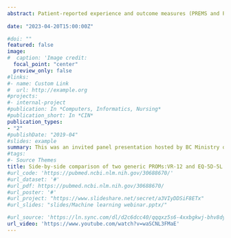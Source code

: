 ```yaml
---
abstract: Patient-reported experience and outcome measures (PREMS and PROMS) offer key insights to value in care from the patient perspective. This session discussed how PREMs and PROMs questionnaires used in British Columbia generate data to inform value and improvements in care. Three examples that have used these data sets for economic valuation, comparative patient-reported outcomes analysis, and identification of key drivers of patient experiences were showcased.
  
date: "2023-04-20T15:00:00Z"

#doi: ""
featured: false
image:
#  caption: 'Image credit: 
  focal_point: "center"
  preview_only: false
#links:
#- name: Custom Link
#  url: http://example.org
#projects:
#- internal-project
#publication: In *Computers, Informatics, Nursing*
#publication_short: In *CIN*
publication_types:
- "2"
#publishDate: "2019-04"
#slides: example
summary: This was an invited panel presentation hosted by BC Ministry of Health Knowledge Exchange - Patient Perspectives in Health Care Data and Analytics to discuss how patient-reported outcome measures are being used in British Columbia to generate data to inform value and improvements in care.
#tags:
#- Source Themes
title: Side-by-side comparison of two generic PROMs:VR-12 and EQ-5D-5L
#url_code: 'https://pubmed.ncbi.nlm.nih.gov/30688670/'
#url_dataset: '#'
#url_pdf: https://pubmed.ncbi.nlm.nih.gov/30688670/
#url_poster: '#'
#url_project: "https://www.slideshare.net/secret/a3VIyDDSiF8ETx"
#url_slides: "slides/Machine learning webinar.pptx/"

#url_source: 'https://ln.sync.com/dl/d2c6dcc40/qqqxz5s6-4xxbgkwj-bhv8dyet-a8y3pvey'
url_video: 'https://www.youtube.com/watch?v=waSCNL3FMaE'
---
```

